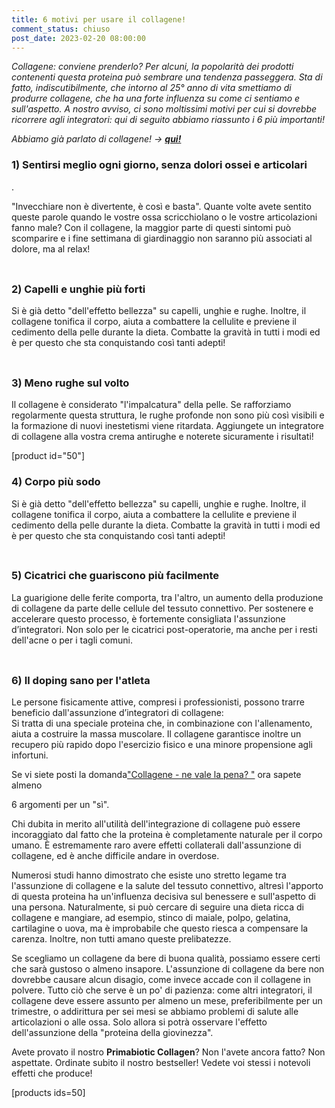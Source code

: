 ```yaml
---
title: 6 motivi per usare il collagene!
comment_status: chiuso
post_date: 2023-02-20 08:00:00
---
```

<!-- wp:paragraph -->
<p><em>Collagene: conviene prenderlo? Per alcuni, la popolarità dei prodotti contenenti questa proteina può sembrare una tendenza passeggera. Sta di fatto, indiscutibilmente, che intorno al 25° anno di vita smettiamo di produrre collagene, che ha una forte influenza su come ci sentiamo e sull'aspetto. A nostro avviso, ci sono moltissimi motivi per cui si dovrebbe ricorrere agli integratori: qui di seguito abbiamo riassunto i 6 più importanti!</em></p>
<!-- /wp:paragraph -->

<!-- wp:paragraph -->
<p><em>Abbiamo già parlato di collagene! → <strong><a href="https://primabiotic.de/kollagen-haeufig-gestellte-fragen/">qui!</a></strong></em></p>
<!-- /wp:paragraph -->

<!-- wp:paragraph -->
<p></p>
<!-- /wp:paragraph -->

<!-- wp:heading {"level":3} -->
<h3>1) Sentirsi meglio ogni giorno, senza dolori ossei e articolari</h3>.
<!-- /wp:heading -->

<!-- wp:paragraph -->
<p>&quot;Invecchiare non è divertente, è così e basta&quot;. Quante volte avete sentito queste parole quando le vostre ossa scricchiolano o le vostre articolazioni fanno male? Con il collagene, la maggior parte di questi sintomi può scomparire e i fine settimana di giardinaggio non saranno più associati al dolore, ma al relax!</p>
<!-- /wp:paragraph -->

<!-- wp:spacer {"height": "9px"} -->
<div style="height:9px" aria-hidden="true" class="wp-block-spacer"></div>
<!-- /wp:spacer -->

<!-- wp:heading {"level":3} -->
<h3>2) Capelli e unghie più forti</h3>
<!-- /wp:heading -->

<!-- wp:paragraph -->
<p>Si è già detto &quot;dell'effetto bellezza&quot; su capelli, unghie e rughe. Inoltre, il collagene tonifica il corpo, aiuta a combattere la cellulite e previene il cedimento della pelle durante la dieta. Combatte la gravità in tutti i modi ed è per questo che sta conquistando così tanti adepti!</p>
<!-- /wp:paragraph -->

<!-- wp:spacer {"height": "9px"} -->
<div style="height:9px" aria-hidden="true" class="wp-block-spacer"></div>
<!-- /wp:spacer -->

<!-- wp:heading {"level":3} -->
<h3>3) Meno rughe sul volto</h3>
<!-- /wp:heading -->

<!-- wp:paragraph -->
<p>Il collagene è considerato &quot;l'impalcatura&quot; della pelle. Se rafforziamo regolarmente questa struttura, le rughe profonde non sono più così visibili e la formazione di nuovi inestetismi viene ritardata. Aggiungete un integratore di collagene alla vostra crema antirughe e noterete sicuramente i risultati!</p>
<!-- /wp:paragraph -->

<!-- wp:shortcode -->
[product id=&quot;50&quot;]
<!-- /wp:shortcode -->

<!-- wp:heading {"level":3} -->
<h3>4) Corpo più sodo</h3>
<!-- /wp:heading -->

<!-- wp:paragraph -->
<p>Si è già detto &quot;dell'effetto bellezza&quot; su capelli, unghie e rughe. Inoltre, il collagene tonifica il corpo, aiuta a combattere la cellulite e previene il cedimento della pelle durante la dieta. Combatte la gravità in tutti i modi ed è per questo che sta conquistando così tanti adepti!</p>
<!-- /wp:paragraph -->

<!-- wp:spacer {"height": "9px"} -->
<div style="height:9px" aria-hidden="true" class="wp-block-spacer"></div>
<!-- /wp:spacer -->

<!-- wp:heading {"level":3} -->
<h3>5) Cicatrici che guariscono più facilmente</h3>
<!-- /wp:heading -->

<!-- wp:paragraph -->
<p>La guarigione delle ferite comporta, tra l'altro, un aumento della produzione di collagene da parte delle cellule del tessuto connettivo. Per sostenere e accelerare questo processo, è fortemente consigliata l'assunzione d’integratori. Non solo per le cicatrici post-operatorie, ma anche per i resti dell'acne o per i tagli comuni.</p>
<!-- /wp:paragraph -->

<!-- wp:spacer {"height":"9px"} -->
<div style="height:9px" aria-hidden="true" class="wp-block-spacer"></div>
<!-- /wp:spacer -->

<!-- wp:heading {"level":3} -->
<h3>6) Il doping sano per l'atleta</h3>
<!-- /wp:heading -->

<!-- wp:paragraph -->
<p>Le persone fisicamente attive, compresi i professionisti, possono trarre beneficio dall'assunzione d’integratori di collagene: <br>Si tratta di una speciale proteina che, in combinazione con l'allenamento, aiuta a costruire la massa muscolare. Il collagene garantisce inoltre un recupero più rapido dopo l'esercizio fisico e una minore propensione agli infortuni.</p>
<!-- /wp:paragraph -->

<!-- wp:paragraph -->
<p>Se vi siete posti la domanda<a href="https://primabiotic.de/kollagen-haeufig-gestellte-fragen/">&quot;Collagene - ne vale la pena? &quot;</a> ora sapete almeno </p>
<!-- /wp:paragraph -->

<!-- wp:paragraph -->
<p>6 argomenti per un &quot;sì&quot;.</p>
<!-- /wp:paragraph -->

<!-- wp:paragraph -->
<p>Chi dubita in merito all'utilità dell'integrazione di collagene può essere incoraggiato dal fatto che la proteina è completamente naturale per il corpo umano. È estremamente raro avere effetti collaterali dall'assunzione di collagene, ed è anche difficile andare in overdose. </p>
<!-- /wp:paragraph -->

<!-- wp:paragraph -->
<p>Numerosi studi hanno dimostrato che esiste uno stretto legame tra l'assunzione di collagene e la salute del tessuto connettivo, altresì l'apporto di questa proteina ha un'influenza decisiva sul benessere e sull'aspetto di una persona. Naturalmente, si può cercare di seguire una dieta ricca di collagene e mangiare, ad esempio, stinco di maiale, polpo, gelatina, cartilagine o uova, ma è improbabile che questo riesca a compensare la carenza. Inoltre, non tutti amano queste prelibatezze.</p>
<!-- /wp:paragraph -->

<!-- wp:paragraph -->
<p>Se scegliamo un collagene da bere di buona qualità, possiamo essere certi che sarà gustoso o almeno insapore. L'assunzione di collagene da bere non dovrebbe causare alcun disagio, come invece accade con il collagene in polvere. Tutto ciò che serve è un po' di pazienza: come altri integratori, il collagene deve essere assunto per almeno un mese, preferibilmente per un trimestre, o addirittura per sei mesi se abbiamo problemi di salute alle articolazioni o alle ossa. Solo allora si potrà osservare l'effetto dell'assunzione della &quot;proteina della giovinezza&quot;.</p>
<!-- /wp:paragraph -->

<!-- wp:paragraph -->
<p>Avete provato il nostro <strong>Primabiotic Collagen</strong>? Non l'avete ancora fatto? Non aspettate. Ordinate subito il nostro bestseller! Vedete voi stessi i notevoli effetti che produce! </p>
<!-- /wp:paragraph -->

<!-- wp:shortcode -->
[products ids=50]
<!-- /wp:shortcode -->
